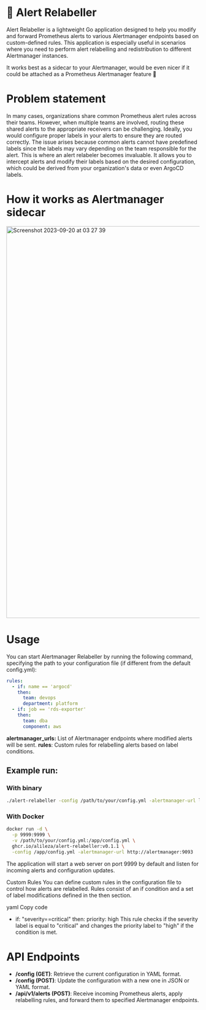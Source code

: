 # 🚀 Alert Relabeller

Alert Relabeller is a lightweight Go application designed to help you modify and forward Prometheus alerts to various Alertmanager endpoints based on custom-defined rules. This application is especially useful in scenarios where you need to perform alert relabelling and redistribution to different Alertmanager instances.

It works best as a sidecar to your Alertmanager, would be even nicer if it could be attached as a Prometheus Alertmanager feature 🤞

# Problem statement

In many cases, organizations share common Prometheus alert rules across their teams. However, when multiple teams are involved, routing these shared alerts to the appropriate receivers can be challenging. Ideally, you would configure proper labels in your alerts to ensure they are routed correctly. The issue arises because common alerts cannot have predefined labels since the labels may vary depending on the team responsible for the alert. This is where an alert relabeler becomes invaluable. It allows you to intercept alerts and modify their labels based on the desired configuration, which could be derived from your organization's data or even ArgoCD labels.

# How it works as Alertmanager sidecar

<img width="1021" alt="Screenshot 2023-09-20 at 03 27 39" src="https://github.com/distrobeat/infrastructure/assets/1962129/ead035e0-d03b-4336-9bc1-9618fb04c741">


# Usage

You can start Alertmanager Relabeller by running the following command, specifying the path to your configuration file (if different from the default config.yml):

```yaml
rules:
  - if: name == 'argocd'
    then: 
      team: devops
      department: platform
  - if: job == 'rds-exporter'
    then: 
      team: dba
      component: aws
```


**alertmanager_urls:** List of Alertmanager endpoints where modified alerts will be sent.
**rules**: Custom rules for relabelling alerts based on label conditions.

## Example run:

### With binary

```sh
./alert-relabeller -config /path/to/your/config.yml -alertmanager-url localhost:9093 -port 9999
```

### With Docker

```sh
docker run -d \
  -p 9999:9999 \
  -v /path/to/your/config.yml:/app/config.yml \
  ghcr.io/alileza/alert-relabeller:v0.1.1 \
  -config /app/config.yml -alertmanager-url http://alertmanager:9093
```

The application will start a web server on port 9999 by default and listen for incoming alerts and configuration updates.

Custom Rules
You can define custom rules in the configuration file to control how alerts are relabelled. Rules consist of an if condition and a set of label modifications defined in the then section.


yaml
Copy code
- if: "severity==critical"
  then:
    priority: high
This rule checks if the severity label is equal to "critical" and changes the priority label to "high" if the condition is met.

# API Endpoints

- **/config (GET)**: Retrieve the current configuration in YAML format.
- **/config (POST)**: Update the configuration with a new one in JSON or YAML format.
- **/api/v1/alerts (POST)**: Receive incoming Prometheus alerts, apply relabelling rules, and forward them to specified Alertmanager endpoints.
